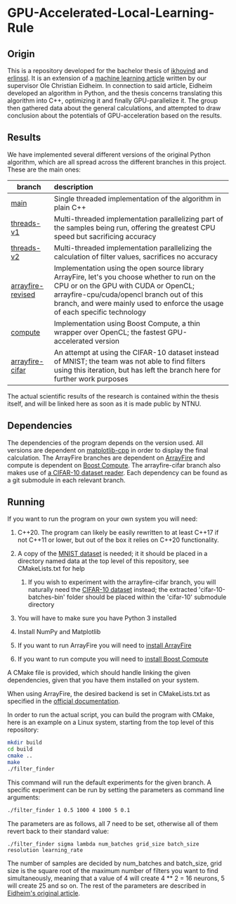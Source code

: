 # GPU-Accelerated-Local-Learning-Rule

## Origin

This is a repository developed for the bachelor thesis of [ikhovind](https:://github.com/ikhovind) and [erlinssl](https://github.com/erlinssl). It is an extension of a [machine learning article](https://arxiv.org/abs/2205.00920) written by our supervisor Ole Christian Eidheim. In connection to said article, Eidheim developed an algorithm in Python, and the thesis concerns translating this algorithm into C++, optimizing it and finally GPU-parallelize it. The group then gathered data about the general calculations, and attempted to draw conclusion about the potentials of GPU-acceleration based on the results.


## Results

We have implemented several different versions of the original Python algorithm, which are all spread across the different branches in this project. These are the main ones:

| branch                                                       | description                                                  |
| ------------------------------------------------------------ | :----------------------------------------------------------- |
| [main](https://github.com/ikhovind/GPU-Accelerated-Local-Learning-Rule/tree/main) | Single threaded implementation of the algorithm in plain C++ |
| [threads-v1](https://github.com/ikhovind/GPU-Accelerated-Local-Learning-Rule/tree/threads-v1) | Multi-threaded implementation parallelizing part of the samples being run, offering the greatest CPU speed but sacrificing accuracy |
| [threads-v2](https://github.com/ikhovind/GPU-Accelerated-Local-Learning-Rule/tree/threads-v2) | Multi-threaded implementation parallelizing the calculation of filter values, sacrifices no accuracy |
| [arrayfire-revised](https://github.com/ikhovind/GPU-Accelerated-Local-Learning-Rule/tree/arrayfire-revised) | Implementation using the open source library ArrayFire, let's you choose whether to run on the CPU or on the GPU with CUDA or OpenCL; arrayfire-cpu/cuda/opencl branch out of this branch, and were mainly used to enforce the usage of each specific technology |
| [compute](https://github.com/ikhovind/GPU-Accelerated-Local-Learning-Rule/tree/compute) | Implementation using Boost Compute, a thin wrapper over OpenCL; the  fastest GPU-accelerated version |
| [arrayfire-cifar](https://github.com/ikhovind/GPU-Accelerated-Local-Learning-Rule/tree/arrayfire-cifar) | An attempt at using the CIFAR-10 dataset instead of MNIST; the team was not able to find filters using this iteration, but has left the branch here for further work purposes |

The actual scientific results of the research is contained within the thesis itself, and will be linked here as soon as it is made public by NTNU.

## Dependencies

The dependencies of the program depends on the version used. All versions are dependent on [matplotlib-cpp](https://github.com/lava/matplotlib-cpp) in order to display the final calculation. The ArrayFire branches are dependent on [ArrayFire](https://github.com/arrayfire/arrayfire) and compute is dependent on [Boost Compute](https://github.com/boostorg/compute). The arrayfire-cifar branch also makes use of [a CIFAR-10 dataset reader](https://github.com/wichtounet/cifar-10). Each dependency can be found as a git submodule in each relevant branch. 



## Running

If you want to run the program on your own system you will need:

1. C++20. The program can likely be easily rewritten to at least C++17 if not C++11 or lower, but out of the box it relies on C++20 functionality.  

2. A copy of the [MNIST dataset](http://yann.lecun.com/exdb/mnist/) is needed; it it should be placed in a directory named data at the top level of this repository, see CMakeLists.txt for help
    1. If you wish to experiment with the arrayfire-cifar branch, you will naturally need the [CIFAR-10 dataset](https://www.cs.toronto.edu/~kriz/cifar.html) instead; the extracted 'cifar-10-batches-bin' folder should be placed within the 'cifar-10' submodule directory
3. You will have to make sure you have Python 3 installed
4. Install NumPy and Matplotlib
5. If you want to run ArrayFire you will need to [install ArrayFire](https://arrayfire.org/docs/installing.htm)
6. If you want to run compute you will need to [install Boost Compute](http://boostorg.github.io/compute/boost_compute/getting_started.html)

A CMake file is provided, which should handle linking the given dependencies, given that you have them installed on your system. 

When using ArrayFire, the desired backend is set in CMakeLists.txt as specified in the [official documentation](https://arrayfire.org/docs/using_on_linux.htm).


In order to run the actual script, you can build the program with CMake, here is an example on a Linux system, starting from the top level of this repository:

```bash
mkdir build
cd build
cmake ..
make
./filter_finder
```

This command will run the default experiments for the given branch. A specific experiment can be run by setting the parameters as command line arguments:

```bash
./filter_finder 1 0.5 1000 4 1000 5 0.1
```

The parameters are as follows, all 7 need to be set, otherwise all of them revert back to their standard value:

```
./filter_finder sigma lambda num_batches grid_size batch_size resolution learning_rate
```

The number of samples are decided by num_batches and batch_size, grid size is the square root of the maximum number of filters you want to find simultaneously, meaning that a value of 4 will create 4 ** 2 = 16 neurons, 5 will create 25 and so on. The rest of the parameters are described in [Eidheim's original article](https://arxiv.org/abs/2205.00920).
